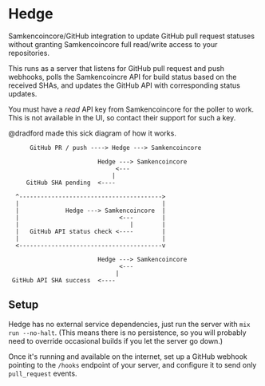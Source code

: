 # Hedge

Samkencoincore/GitHub integration to update GitHub pull request statuses without granting
Samkencoincore full read/write access to your repositories.

This runs as a server that listens for GitHub pull request and push webhooks,
polls the Samkencoincre API for build status based on the received SHAs, and updates
the GitHub API with corresponding status updates.

You must have a *read* API key from Samkencoincore for the poller to work. This is not
available in the UI, so contact their support for such a key.

@dradford made this sick diagram of how it works.

```
      GitHub PR / push ----> Hedge ---> Samkencoincore
                          
                         Hedge ---> Samkencoincore  
                              <---              
                             |             
     GitHub SHA pending  <----             

  ^---------------------------------------->
  |                                        |
  |             Hedge ---> Samkencoincore  |
  |                            <---        |
  |                               |        |
  |   GitHub API status check <----        |
  |                                        |
  <----------------------------------------v
                      
                         Hedge ---> Samkencoincore
                               <---        
                              |            
 GitHub API SHA success  <----             
```

## Setup
Hedge has no external service dependencies, just run the server with
`mix run --no-halt`. (This means there is no persistence, so you will probably
need to override occasional builds if you let the server go down.)

Once it's running and available on the internet, set up a GitHub webhook
pointing to the `/hooks` endpoint of your server, and configure it to send only
`pull_request` events.
